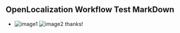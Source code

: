 ## OpenLocalization Workflow Test MarkDown
* ![image1](.\60c909ca-0aaa-4136-b7f8-d30c6d307d4b.PNG)   ![image2](.\a7cdc40c-997b-47e6-8914-36c935e6d223.png) 
thanks!